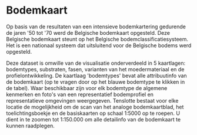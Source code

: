 # Bodemkaart

Op basis van de resultaten van een intensieve bodemkartering gedurende de jaren '50 tot '70 werd de Belgische bodemkaart opgesteld. Deze Belgische bodemkaart steunt op het Belgische bodemclassificatiesysteem. Het is een nationaal systeem dat uitsluitend voor de Belgische bodems werd opgesteld.

Deze dataset is omwille van de visualisatie onderverdeeld in 5 kaartlagen: bodemtypes, substraten, fasen, varianten van het moedermateriaal en de profielontwikkeling. De kaartlaag 'bodemtypes' bevat alle attribuutinfo van de bodemkaart (op te vragen door op het blauwe bodemtype te klikken in de tabel). Waar beschikbaar zijn voor elk bodemtype de algemene kenmerken en foto's van een representatief bodemprofiel en representatieve omgevingen weergegeven. Tenslotte bestaat voor elke locatie de mogelijkheid om de scan van het analoge bodemkaartblad, het toelichtingsboekje en de basiskaarten op schaal 1:5000 op te roepen. U dient in te zoomen tot 1:150.000 om alle detailinfo van de bodemkaart te kunnen raadplegen.
